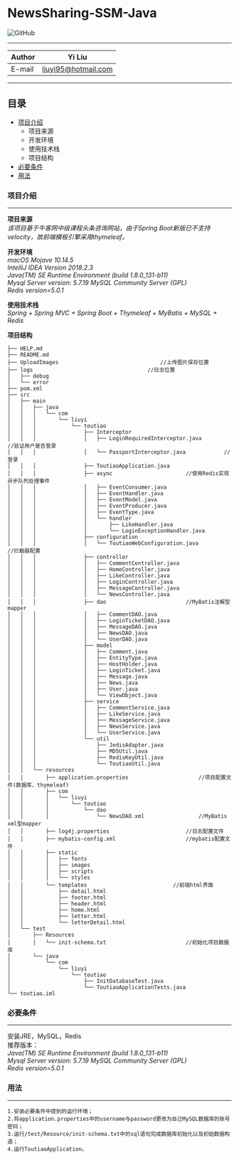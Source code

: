 # NewsSharing-SSM-Java

![GitHub](https://img.shields.io/github/license/SoapLiu/NewsSharing-SSM-Java.svg)
****
	
|Author|Yi Liu|
|---|---
|E-mail|liuyi95@hotmail.com


****
## 目录
* [项目介绍](#项目介绍)
    * 项目来源
    * 开发环境
    * 使用技术栈
    * 项目结构
* [必要条件](#必要条件)
* [用法](#用法)

### 项目介绍
------
__项目来源__  
  *该项目基于牛客网中级课程头条咨询网站，由于Spring Boot新版已不支持velocity，故前端模板引擎采用thymeleaf。*
	
__开发环境__  
  *macOS Mojave 10.14.5*  
  *IntelliJ IDEA Version 2018.2.3*  
  *Java(TM) SE Runtime Environment (build 1.8.0_131-b11)*  
  *Mysql Server version: 5.7.19 MySQL Community Server (GPL)*  
  *Redis version=5.0.1*  
	
__使用技术栈__  
  *Spring + Spring MVC + Spring Boot + Thymeleaf + MyBatis + MySQL + Redis*  

__项目结构__
```
├── HELP.md
├── README.md
├── UploadImages								//上传图片保存位置
├── logs									//日志位置
│   ├── debug
│   └── error
├── pom.xml
├── src
│   ├── main
│   │   ├── java
│   │   │   └── com
│   │   │       └── liuyi
│   │   │           └── toutiao
│   │   │               ├── Interceptor							
│   │   │               │   ├── LoginRequiredInterceptor.java			//验证用户是否登录
│   │   │               │   └── PassportInterceptor.java			//登录
│   │   │               ├── ToutiaoApplication.java
│   │   │               ├── async						//使用Redis实现异步队列处理事件
│   │   │               │   ├── EventConsumer.java
│   │   │               │   ├── EventHandler.java
│   │   │               │   ├── EventModel.java
│   │   │               │   ├── EventProducer.java
│   │   │               │   ├── EventType.java
│   │   │               │   └── handler
│   │   │               │       ├── LikeHandler.java
│   │   │               │       └── LoginExceptionHandler.java
│   │   │               ├── configuration
│   │   │               │   └── ToutiaoWebConfiguration.java			//拦截器配置
│   │   │               ├── controller
│   │   │               │   ├── CommentController.java
│   │   │               │   ├── HomeController.java
│   │   │               │   ├── LikeController.java
│   │   │               │   ├── LoginController.java
│   │   │               │   ├── MessageController.java
│   │   │               │   └── NewsController.java
│   │   │               ├── dao							//MyBatis注解型mapper
│   │   │               │   ├── CommentDAO.java
│   │   │               │   ├── LoginTicketDAO.java
│   │   │               │   ├── MessageDAO.java
│   │   │               │   ├── NewsDAO.java
│   │   │               │   └── UserDAO.java
│   │   │               ├── model
│   │   │               │   ├── Comment.java
│   │   │               │   ├── EntityType.java
│   │   │               │   ├── HostHolder.java
│   │   │               │   ├── LoginTicket.java
│   │   │               │   ├── Message.java
│   │   │               │   ├── News.java
│   │   │               │   ├── User.java
│   │   │               │   └── ViewObject.java
│   │   │               ├── service
│   │   │               │   ├── CommentService.java
│   │   │               │   ├── LikeService.java
│   │   │               │   ├── MessageService.java
│   │   │               │   ├── NewsService.java
│   │   │               │   └── UserService.java
│   │   │               └── util
│   │   │                   ├── JedisAdapter.java
│   │   │                   ├── MD5Util.java
│   │   │                   ├── RedisKeyUtil.java
│   │   │                   └── ToutiaoUtil.java
│   │   └── resources
│   │       ├── application.properties						//项目配置文件(数据库、thymeleaf)
│   │       ├── com	
│   │       │   └── liuyi
│   │       │       └── toutiao
│   │       │           └── dao
│   │       │               └── NewsDAO.xml					//MyBatis xml型mapper
│   │       ├── log4j.properties						//日志配置文件
│   │       ├── mybatis-config.xml						//mybatis配置文件
│   │       ├── static
│   │       │   ├── fonts
│   │       │   ├── images
│   │       │   ├── scripts
│   │       │   └── styles
│   │       └── templates							//前端html界面
│   │           ├── detail.html
│   │           ├── footer.html
│   │           ├── header.html
│   │           ├── home.html
│   │           ├── letter.html
│   │           └── letterDetail.html
│   └── test
│       ├── Resources
│       │   └── init-schema.txt							//初始化项目数据库
│       └── java
│           └── com
│               └── liuyi
│                   └── toutiao
│                       ├── InitDatabaseTest.java
│                       └── ToutiaoApplicationTests.java
└── toutiao.iml

```

### 必要条件
------
  安装JRE，MySQL，Redis  
  推荐版本：  
  *Java(TM) SE Runtime Environment (build 1.8.0_131-b11)*  
  *Mysql Server version: 5.7.19 MySQL Community Server (GPL)*  
  *Redis version=5.0.1*  
  
### 用法
------
	1.安装必要条件中提到的运行环境；
	2.将application.properties中的username与password更改为自己MySQL数据库的账号密码；
	3.运行/test/Resource/init-schema.txt中的sql语句完成数据库初始化以及初始数据构造；
	4.运行ToutiaoApplication。
